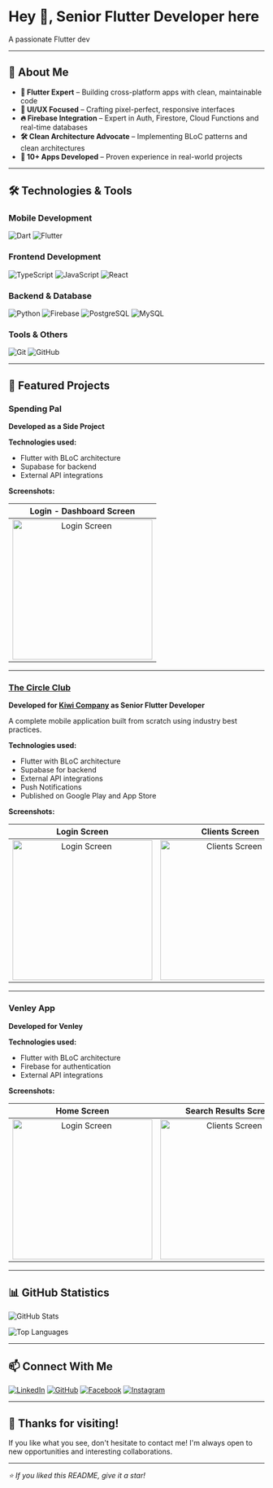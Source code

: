 # Hey 👋, Senior Flutter Developer here

A passionate Flutter dev

---

## 🎯 About Me

- **🧐 Flutter Expert** – Building cross-platform apps with clean, maintainable code
- **💯 UI/UX Focused** – Crafting pixel-perfect, responsive interfaces
- **🔥 Firebase Integration** – Expert in Auth, Firestore, Cloud Functions and real-time databases
- **🛠️ Clean Architecture Advocate** – Implementing BLoC patterns and clean architectures
- **📱 10+ Apps Developed** – Proven experience in real-world projects

---

## 🛠️ Technologies & Tools

### **Mobile Development**

![Dart](https://img.shields.io/badge/Dart-0175C2?style=for-the-badge&logo=dart&logoColor=white)
![Flutter](https://img.shields.io/badge/Flutter-02569B?style=for-the-badge&logo=flutter&logoColor=white)

### **Frontend Development**

![TypeScript](https://img.shields.io/badge/TypeScript-007ACC?style=for-the-badge&logo=typescript&logoColor=white)
![JavaScript](https://img.shields.io/badge/JavaScript-F7DF1E?style=for-the-badge&logo=javascript&logoColor=black)
![React](https://img.shields.io/badge/React-20232A?style=for-the-badge&logo=react&logoColor=61DAFB)

### **Backend & Database**

![Python](https://img.shields.io/badge/Python-3776AB?style=for-the-badge&logo=python&logoColor=white)
![Firebase](https://img.shields.io/badge/Firebase-FFCA28?style=for-the-badge&logo=firebase&logoColor=black)
![PostgreSQL](https://img.shields.io/badge/PostgreSQL-316192?style=for-the-badge&logo=postgresql&logoColor=white)
![MySQL](https://img.shields.io/badge/MySQL-4479A1?style=for-the-badge&logo=mysql&logoColor=white)

### **Tools & Others**

![Git](https://img.shields.io/badge/Git-F05032?style=for-the-badge&logo=git&logoColor=white)
![GitHub](https://img.shields.io/badge/GitHub-100000?style=for-the-badge&logo=github&logoColor=white)

---

## 📱 Featured Projects

### Spending Pal

**Developed as a Side Project**

**Technologies used:**

- Flutter with BLoC architecture
- Supabase for backend
- External API integrations

**Screenshots:**

|                                                   Login - Dashboard Screen                                                   |
| :--------------------------------------------------------------------------------------------------------------------------: |
| <img width="275" src="https://github.com/user-attachments/assets/e9d8383f-5e9a-4171-8a17-398ea5f4b6c0" alt="Login Screen" /> |

---

### [The Circle Club](https://apps.apple.com/app/the-circle-club/id6746809046)

**Developed for [Kiwi Company](https://www.kiwicompany.io/) as Senior Flutter Developer**

A complete mobile application built from scratch using industry best practices.

**Technologies used:**

- Flutter with BLoC architecture
- Supabase for backend
- External API integrations
- Push Notifications
- Published on Google Play and App Store

**Screenshots:**

|                                                         Login Screen                                                         |                                                         Clients Screen                                                         |                                                         Client Details                                                         |
| :--------------------------------------------------------------------------------------------------------------------------: | :----------------------------------------------------------------------------------------------------------------------------: | :----------------------------------------------------------------------------------------------------------------------------: |
| <img width="275" src="https://github.com/user-attachments/assets/522a61da-80ff-43a0-8cf1-b16304852723" alt="Login Screen" /> | <img src="https://github.com/user-attachments/assets/b96a7e94-57c8-4c87-ad5a-c3ffd7ad2387" width="275" alt="Clients Screen" /> | <img src="https://github.com/user-attachments/assets/f5f843fa-f7ff-4194-af13-7f8560ad3945" width="275" alt="Client Details" /> |

---

### Venley App

**Developed for Venley**

**Technologies used:**

- Flutter with BLoC architecture
- Firebase for authentication
- External API integrations

**Screenshots:**

|                                                         Home Screen                                                          |                                                     Search Results Screen                                                      |                                                          Login Screen                                                          |
| :--------------------------------------------------------------------------------------------------------------------------: | :----------------------------------------------------------------------------------------------------------------------------: | :----------------------------------------------------------------------------------------------------------------------------: |
| <img width="275" src="https://github.com/user-attachments/assets/27f584e3-7c34-4eec-966f-75eafe0c11f9" alt="Login Screen" /> | <img src="https://github.com/user-attachments/assets/b7728eec-cb5b-4bb0-bece-3363e323a21a" width="275" alt="Clients Screen" /> | <img src="https://github.com/user-attachments/assets/48fa8dc2-a55e-4bda-9170-e2e05f7b20f6" width="275" alt="Client Details" /> |

---

## 📊 GitHub Statistics

![GitHub Stats](https://github-readme-stats.vercel.app/api?username=yohanangulo&show_icons=true&theme=radical&hide_border=true&bg_color=0D1117&title_color=58A6FF&text_color=8B949E&icon_color=58A6FF)

![Top Languages](https://github-readme-stats.vercel.app/api/top-langs/?username=yohanangulo&layout=compact&theme=radical&hide_border=true&bg_color=0D1117&title_color=58A6FF&text_color=8B949E)

---

## 📫 Connect With Me

[![LinkedIn](https://img.shields.io/badge/LinkedIn-0077B5?style=for-the-badge&logo=linkedin&logoColor=white)](https://www.linkedin.com/in/yohan-angulo)
[![GitHub](https://img.shields.io/badge/GitHub-100000?style=for-the-badge&logo=github&logoColor=white)](https://github.com/yohanangulo)
[![Facebook](https://img.shields.io/badge/Facebook-1877F2?style=for-the-badge&logo=facebook&logoColor=white)](https://www.facebook.com/yohan.angulou)
[![Instagram](https://img.shields.io/badge/Instagram-E4405F?style=for-the-badge&logo=instagram&logoColor=white)](https://www.instagram.com/yohan._.david)

---

## 🎉 Thanks for visiting!

If you like what you see, don't hesitate to contact me! I'm always open to new opportunities and interesting collaborations.

---

_⭐ If you liked this README, give it a star!_

